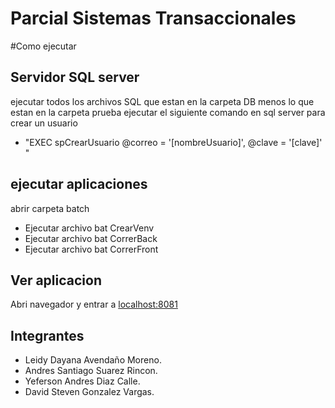 # Parcial Sistemas Transaccionales

#Como ejecutar

## Servidor SQL server
ejecutar todos los archivos SQL que estan en la carpeta DB menos lo que estan en la carpeta prueba
ejecutar el siguiente comando en sql server para crear un usuario 
* "EXEC spCrearUsuario @correo = '[nombreUsuario]', @clave = '[clave]' "


## ejecutar aplicaciones 

abrir carpeta batch
* Ejecutar archivo bat CrearVenv
* Ejecutar archivo bat CorrerBack
* Ejecutar archivo bat CorrerFront

##  Ver aplicacion
Abri navegador y entrar a [localhost:8081](localhost:8081)

## Integrantes
* Leidy Dayana Avendaño Moreno.
* Andres Santiago Suarez Rincon.
* Yeferson Andres Diaz Calle.
* David Steven Gonzalez Vargas.